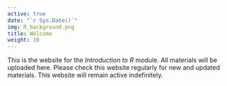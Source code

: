 ```yaml
---
active: true
date: "`r Sys.Date()`"
img: R_background.png
title: Welcome
weight: 10
---
```


This is the website for the *Introduction to R* module. All materials will be uploaded here. Please check this website regularly for new and updated materials. This website will remain active indefinitely.




